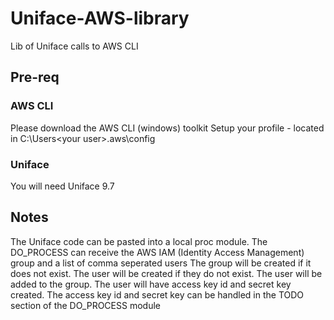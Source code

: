 # Uniface-AWS-library
Lib of Uniface calls to AWS CLI 
## Pre-req
### AWS CLI
Please download the AWS CLI (windows) toolkit
Setup your profile - located in C:\Users\<your user>\.aws\config

### Uniface
You will need Uniface 9.7

## Notes
The Uniface code can be pasted into a local proc <LPMX> module.
  The DO_PROCESS can receive the AWS IAM (Identity Access Management) group and a list of comma seperated users
  The group will be created if it does not exist.
  The user will be created if they do not exist.
  The user will be added to the group.
  The user will have access key id and secret key created.
  The access key id and secret key can be handled in the TODO section of the DO_PROCESS module
